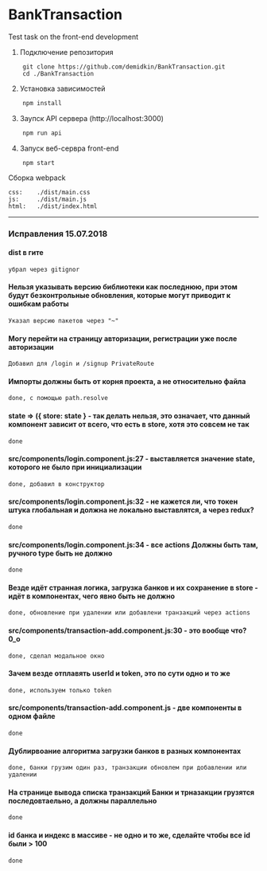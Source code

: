 # BankTransaction
Test task on the front-end development

1. Подключение репозитория  

```git
    git clone https://github.com/demidkin/BankTransaction.git
    cd ./BankTransaction
```

2. Установка зависимостей

```cmd
    npm install
```

3. Заупск API сервера (http://localhost:3000)

```cmd
    npm run api
```    

4. Запуск веб-сервра front-end

```npm
    npm start
``` 

Сборка webpack

    css:    ./dist/main.css
    js:     ./dist/main.js
    html:   ./dist/index.html

-------------------------------------------
### Исправления 15.07.2018 

#### dist в гите
    
    убрал через gitignor

#### Нельзя указывать версию библиотеки как последнюю, при этом будут безконтрольные обновления, которые могут приводит к ошибкам работы
    
    Указал версию пакетов через "~"

#### Могу перейти на страницу авторизации, регистрации уже после авторизации
    
    Добавил для /login и /signup PrivateRoute

#### Импорты должны быть от корня проекта, а не относительно файла
    
    done, с помощью path.resolve

####  state => ({ store: state } - так делать нельзя, это означает, что данный компонент зависит от всего, что есть в store, хотя это совсем не так
    
    done

#### src/components/login.component.js:27 - выставляется значение state, которого не было при инициализации

    done, добавил в конструктор

#### src/components/login.component.js:32 - не кажется ли, что токен штука глобальная и должна не локально выставлятся, а через redux?

    done

#### src/components/login.component.js:34 - все actions Должны быть там, ручного type быть не должно

    done

#### Везде идёт странная логика, загрузка банков и их сохранение в store - идёт в компонентах, чего явно быть не должно

    done, обновление при удалении или добавлени транзакций через actions

#### src/components/transaction-add.component.js:30 - это вообще что? 0_о

    done, сделал модальное окно

#### Зачем везде отплавять userId и token, это по сути одно и то же

    done, используем только token

#### src/components/transaction-add.component.js - две компоненты в одном файле

    done

#### Дублирвоание алгоритма загрузки банков в разных компонентах

    done, банки грузим один раз, транзакции обновлем при добавлении или удалении

#### На странице вывода списка транзакций Банки и трназакции грузятся последовтаельно, а должны параллельно

    done

#### id банка и индекс в массиве - не одно и то же, сделайте чтобы все id были > 100

    done